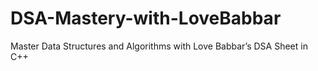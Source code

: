 # DSA-Mastery-with-LoveBabbar
Master Data Structures and Algorithms with Love Babbar’s DSA Sheet in C++
